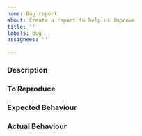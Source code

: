 ```yaml
---
name: Bug report
about: Create a report to help us improve
title: ''
labels: bug
assignees: ''

---
```


### Description ###
<!--- A clear and concise description of what the bug is. --->

### To Reproduce ###
<!--- Steps to reproduce the behaviour: --->

### Expected Behaviour ###
<!--- A clear and concise description of what you expected to happen. --->

### Actual Behaviour ###
<!--- The detailed description of what happen, provide logs and eventually explain why this reasult is wrong. --->
